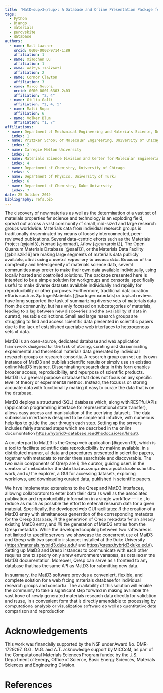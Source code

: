 ```yaml
---
title: 'MatD<sup>3</sup>: A Database and Online Presentation Package for Research Data Supporting Materials Discovery, Design, and Dissemination'
tags:
  - Python
  - Django
  - materials
  - perovskite
  - database
authors:
  - name: Raul Laasner
    orcid: 0000-0002-9714-1189
    affiliation: 1
  - name: Xiaochen Du
    affiliation: 1
  - name: Aditya Tanikanti
    affiliation: 2
  - name: Connor Clayton
    affiliation: 3
  - name: Marco Govoni
    orcid: 0000-0001-6303-2403
    affiliation: "2, 4"
  - name: Giulia Galli
    affiliation: "2, 4, 5"
  - name: Matti Ropo
    affiliation: 6
  - name: Volker Blum
    affiliation: "1, 7"
affiliations:
 - name: Department of Mechanical Engineering and Materials Science, Duke University
   index: 1
 - name: Pritzker School of Molecular Engineering, University of Chicago
   index: 2
 - name: Carnegie Mellon University
   index: 3
 - name: Materials Science Division and Center for Molecular Engineering, Argonne National Laboratory
   index: 4
 - name: Department of Chemistry, University of Chicago
   index: 5
 - name: Department of Physics, University of Turku
   index: 6
 - name: Department of Chemistry, Duke University
   index: 7
date: 25 October 2019
bibliography: refs.bib
---
```


The discovery of new materials as well as the determination of a vast set of materials properties for science and technology is an exploding field, spread out across a vast community of small, mid-sized and large research groups worldwide. Materials data from individual research groups is traditionally disseminated by means of loosely interconnected, peer-reviewed publications. Several data-centric efforts such as the Materials Project [@jain13], Nomad [@nomad], Aflow [@curtarolo12], The Open Quantum Materials Database [@saal13], or the Materials Data Facility [@blaiszik16] are making large segments of materials data publicly available, albeit using a central repository to access data. Because of the complexity and heterogeneity of materials science data, several communities may prefer to make their own data available individually, using locally hosted and controlled solutions. The package presented here is intended to be a simple solution for workgroups and consortia, specifically useful to make diverse datasets available individually and rapidly for reproducibility or other purposes. Furthermore, traditional data curation efforts such as SpringerMaterials [@springermaterials] or topical reviews have long supported the task of summarizing diverse sets of materials data from the community, but has only focused on subcategories of materials, leading to a lag between new discoveries and the availability of data in curated, reusable collections. Small and large research groups are struggling to find and access scientific data presented in scientific papers due to the lack of established queriable web interfaces to heterogenous sets of data.

MatD3 is an open-source, dedicated database and web application framework designed for the task of storing, curating and disseminating experimental and theoretical materials data generated by individual research groups or research consortia. A research group can set up its own instance of MatD3 and publish scientific results or simply use an existing online MatD3 instance. Disseminating research data in this form enables broader access, reproducibility, and repurpose of scientific products. MatD3 is a general purpose database that does not focus on any specific level of theory or experimental method. Instead, the focus is on storing accurate data with functionality making it easy to curate the data that is on the database.

MatD3 deploys a structured (SQL) database which, along with RESTful APIs (application programming interface for representational state transfer), allows easy access and manipulation of the uderlying datasets. The data submission interface is designed to be simple and intuitive, with numerous help tips to guide the user through each step. Setting up the servers includes fairly standard steps which are described in the online documentation <https://hybrid3-database.readthedocs.io/en/latest/>.

A counterpart to MatD3 is the Qresp web application [@govoni19], which is a tool to facilitate scientific data reproducibility by making available, in a distributed manner, all data and procedures presented in scientific papers, together with metadata to render them searchable and discoverable. The two main components of Qresp are *i)* the curator, guiding users in the creation of metadata for the data that accompanies a publishable scientific work, and *ii)* the explorer, a GUI for accessing datasets, exploring workflows, and downloading curated data, published in scientific papers.

We have implemented extensions to the Qresp and MatD3 interfaces, allowing collaborators to enter both their data as well as the associated publication and reproducibility information in a single workflow — i.e., to reduce as much as possible the effort to enter all research data for a given material. Specifically, the developed web GUI facilitates: *i)* the creation of a MatD3 entry with simultaneous generation of the corresponding metadata for the Qresp database, *ii)* the generation of Qresp metadata for an already existing MatD3 entry, and *iii)* the generation of MatD3 entries from the Qresp metadata. While the developed coupling between two softwares is not limited to specific servers, we showcase the concurrent use of MatD3 and Qresp with two specific instances installed at the Duke University (<https://materials.hybrid3.duke.edu/> and <https://qresp.hybrid3.duke.edu/>). Setting up MatD3 and Qresp instances to communicate with each other requires one to specify only a few environment variables, as detailed in the MatD3 documentation. Moreover, Qresp can serve as a frontend to any database that has the same API as MatD3 for submitting new data.

In summary, the MatD3 software provides a convenient, flexible, and complete solution for a web facing materials database for individual research groups and consortia. The availability of this solution will enable the community to take a significant step forward in making available the vast trove of newly generated materials research data directly for validation and reuse, in a convenient form that is directly amendable to processing by computational analysis or visualization software as well as quantitative data comparison and reproduction.

# Acknowledgements

This work was financially supported by the NSF under Award No. DMR-1729297. G.G., M.G. and A.T. acknowledge support by MICCoM, as part of the Computational Materials Sciences Program funded by the U.S. Department of Energy, Office of Science, Basic Energy Sciences, Materials Sciences and Engineering Division.

# References
